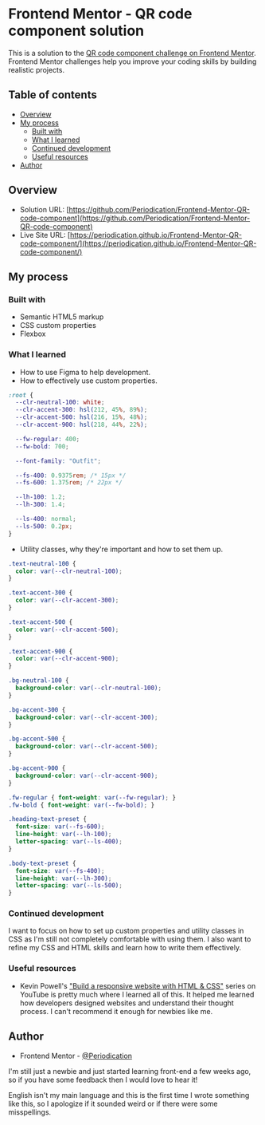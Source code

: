 # Frontend Mentor - QR code component solution

This is a solution to the [QR code component challenge on Frontend Mentor](https://www.frontendmentor.io/challenges/qr-code-component-iux_sIO_H). Frontend Mentor challenges help you improve your coding skills by building realistic projects.

## Table of contents

- [Overview](#overview)
- [My process](#my-process)
  - [Built with](#built-with)
  - [What I learned](#what-i-learned)
  - [Continued development](#continued-development)
  - [Useful resources](#useful-resources)
- [Author](#author)

## Overview

- Solution URL: [https://github.com/Periodication/Frontend-Mentor-QR-code-component](https://github.com/Periodication/Frontend-Mentor-QR-code-component)
- Live Site URL: [https://periodication.github.io/Frontend-Mentor-QR-code-component/](https://periodication.github.io/Frontend-Mentor-QR-code-component/)

## My process

### Built with

- Semantic HTML5 markup
- CSS custom properties
- Flexbox

### What I learned

- How to use Figma to help development.
- How to effectively use custom properties.
```css
:root {
  --clr-neutral-100: white;
  --clr-accent-300: hsl(212, 45%, 89%);
  --clr-accent-500: hsl(216, 15%, 48%);
  --clr-accent-900: hsl(218, 44%, 22%);

  --fw-regular: 400;
  --fw-bold: 700;

  --font-family: "Outfit";

  --fs-400: 0.9375rem; /* 15px */
  --fs-600: 1.375rem; /* 22px */

  --lh-100: 1.2;
  --lh-300: 1.4;

  --ls-400: normal;
  --ls-500: 0.2px;
}
```

- Utility classes, why they're important and how to set them up.
```css
.text-neutral-100 {
  color: var(--clr-neutral-100);
}

.text-accent-300 {
  color: var(--clr-accent-300);
}

.text-accent-500 {
  color: var(--clr-accent-500);
}

.text-accent-900 {
  color: var(--clr-accent-900);
}

.bg-neutral-100 {
  background-color: var(--clr-neutral-100);
}

.bg-accent-300 {
  background-color: var(--clr-accent-300);
}

.bg-accent-500 {
  background-color: var(--clr-accent-500);
}

.bg-accent-900 {
  background-color: var(--clr-accent-900);
}

.fw-regular { font-weight: var(--fw-regular); }
.fw-bold { font-weight: var(--fw-bold); }

.heading-text-preset {
  font-size: var(--fs-600);
  line-height: var(--lh-100);
  letter-spacing: var(--ls-400);
}

.body-text-preset {
  font-size: var(--fs-400);
  line-height: var(--lh-300);
  letter-spacing: var(--ls-500);
}
```

### Continued development

I want to focus on how to set up custom properties and utility classes in CSS as I'm still not completely comfortable with using them. I also want to refine my CSS and HTML skills and learn how to write them effectively.

### Useful resources

- Kevin Powell's ["Build a responsive website with HTML & CSS"](https://www.youtube.com/playlist?list=PL4-IK0AVhVjNDRHoXGort7sDWcna8cGPA) series on YouTube is pretty much where I learned all of this. It helped me learned how developers designed websites and understand their thought process. I can't recommend it enough for newbies like me.

## Author

- Frontend Mentor - [@Periodication](https://www.frontendmentor.io/profile/Periodication)

I'm still just a newbie and just started learning front-end a few weeks ago, so if you have some feedback then I would love to hear it!

English isn't my main language and this is the first time I wrote something like this, so I apologize if it sounded weird or if there were some misspellings.
